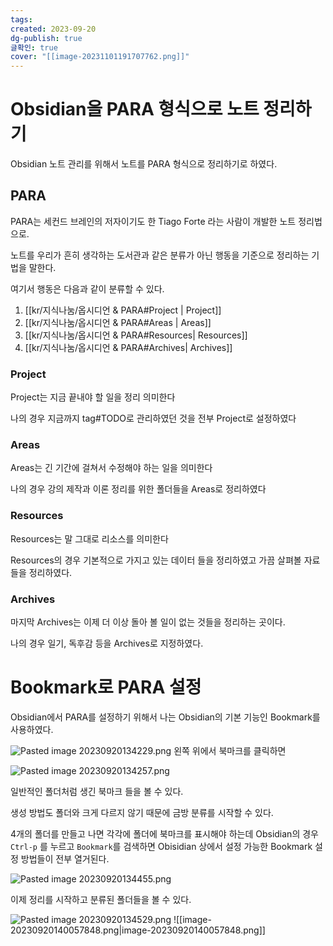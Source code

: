 ```yaml
---
tags: 
created: 2023-09-20
dg-publish: true
글확인: true
cover: "[[image-20231101191707762.png]]"
---
```

# Obsidian을 PARA 형식으로 노트 정리하기
Obsidian 노트 관리를 위해서 노트를 PARA 형식으로 정리하기로 하였다.

## PARA
PARA는 세컨드 브레인의 저자이기도 한 Tiago Forte 라는 사람이 개발한 노트 정리법으로.

노트를 우리가 흔히 생각하는 도서관과 같은 분류가 아닌 행동을 기준으로 정리하는 기법을 말한다.

여기서 행동은 다음과 같이 분류할 수 있다.

1. [[kr/지식나눔/옵시디언 & PARA#Project \| Project]]
2. [[kr/지식나눔/옵시디언 & PARA#Areas \| Areas]]
3. [[kr/지식나눔/옵시디언 & PARA#Resources\| Resources]]
4. [[kr/지식나눔/옵시디언 & PARA#Archives\| Archives]]


### Project

Project는 지금 끝내야 할 일을 정리 의미한다

나의 경우 지금까지 tag#TODO로 관리하였던 것을 전부 Project로 설정하였다
### Areas
Areas는 긴 기간에 걸쳐서 수정해야 하는 일을 의미한다

나의 경우 강의 제작과 이론 정리를 위한 폴더들을 Areas로 정리하였다
### Resources
Resources는 말 그대로 리소스를 의미한다

Resources의 경우 기본적으로 가지고 있는 데이터 들을 정리하였고 가끔 살펴볼 자료들을 정리하였다.
### Archives
마지막 Archives는 이제 더 이상 돌아 볼 일이 없는 것들을 정리하는 곳이다. 

나의 경우 일기, 독후감 등을 Archives로 지정하였다.

# Bookmark로 PARA 설정
Obsidian에서 PARA를 설정하기 위해서 나는 Obsidian의 기본 기능인 Bookmark를 사용하였다.

![Pasted image 20230920134229.png](/img/user/kr/%EC%A7%80%EC%8B%9D%EB%82%98%EB%88%94/assets/%EC%98%B5%EC%8B%9C%EB%94%94%EC%96%B8%20&%20PARA/Pasted%20image%2020230920134229.png)
왼쪽 위에서 북마크를 클릭하면 

![Pasted image 20230920134257.png](/img/user/kr/%EC%A7%80%EC%8B%9D%EB%82%98%EB%88%94/assets/%EC%98%B5%EC%8B%9C%EB%94%94%EC%96%B8%20&%20PARA/Pasted%20image%2020230920134257.png)

일반적인 폴더처럼 생긴 북마크 들을 볼 수 있다. 

생성 방법도 폴더와 크게 다르지 않기 때문에 금방 분류를 시작할 수 있다. 

4개의 폴더를 만들고 나면 각각에 폴더에 북마크를 표시해야 하는데 Obsidian의 경우 `Ctrl-p` 를 누르고 `Bookmark`를 검색하면 Obisidian 상에서 설정 가능한 Bookmark 설정 방법들이 전부 열거된다.

![Pasted image 20230920134455.png](/img/user/kr/%EC%A7%80%EC%8B%9D%EB%82%98%EB%88%94/assets/%EC%98%B5%EC%8B%9C%EB%94%94%EC%96%B8%20&%20PARA/Pasted%20image%2020230920134455.png)

이제 정리를 시작하고 분류된 폴더들을 볼 수 있다.

![Pasted image 20230920134529.png](/img/user/kr/%EC%A7%80%EC%8B%9D%EB%82%98%EB%88%94/assets/%EC%98%B5%EC%8B%9C%EB%94%94%EC%96%B8%20&%20PARA/Pasted%20image%2020230920134529.png)
![[image-20230920140057848.png\|image-20230920140057848.png]]